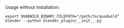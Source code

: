 Usage without installation:

```
export QUADWILD_BINARY_FILEPATH="/path/to/quadwild"
blender --python blender_plugin/__init__.py
```

